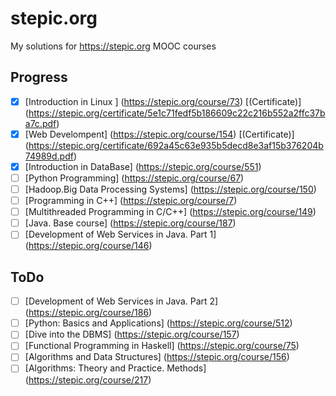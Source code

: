 # stepic.org
My solutions for https://stepic.org MOOC courses

## Progress

- [x] [Introduction in Linux ] (https://stepic.org/course/73) [(Certificate)] (https://stepic.org/certificate/5e1c71fedf5b186609c22c216b552a2ffc37ba7c.pdf)
- [x] [Web Develompent] (https://stepic.org/course/154) [(Certificate)] (https://stepic.org/certificate/692a45c63e935b5decd8e3af15b376204b74989d.pdf)
- [x] [Introduction in DataBase] (https://stepic.org/course/551)
- [ ] [Python Programming] (https://stepic.org/course/67)
- [ ] [Hadoop.Big Data Processing Systems] (https://stepic.org/course/150)
- [ ] [Programming in C++] (https://stepic.org/course/7)
- [ ] [Multithreaded Programming in C/C++] (https://stepic.org/course/149)
- [ ] [Java. Base course] (https://stepic.org/course/187)
- [ ] [Development of Web Services in Java. Part 1] (https://stepic.org/course/146)

## ToDo

- [ ] [Development of Web Services in Java. Part 2] (https://stepic.org/course/186)
- [ ] [Python: Basics and Applications] (https://stepic.org/course/512)
- [ ] [Dive into the DBMS] (https://stepic.org/course/157)
- [ ] [Functional Programming in Haskell] (https://stepic.org/course/75)
- [ ] [Algorithms and Data Structures] (https://stepic.org/course/156)
- [ ] [Algorithms: Theory and Practice. Methods] (https://stepic.org/course/217)
